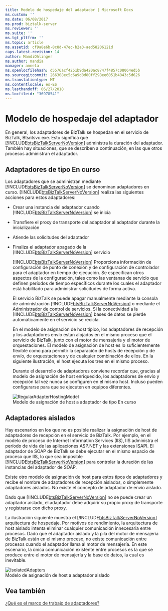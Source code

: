 ```yaml
---
title: Modelo de hospedaje del adaptador | Microsoft Docs
ms.custom: ''
ms.date: 06/08/2017
ms.prod: biztalk-server
ms.reviewer: ''
ms.suite: ''
ms.tgt_pltfrm: ''
ms.topic: article
ms.assetid: cf9a8e6b-8c8d-47ec-b2a3-aed58206121d
caps.latest.revision: 14
author: MandiOhlinger
ms.author: mandia
manager: anneta
ms.openlocfilehash: d5576acf4251b9da420ac8747f4857c08064ed5b
ms.sourcegitcommit: 266308ec5c6a9d8d80ff298ee6051b4843c5d626
ms.translationtype: MT
ms.contentlocale: es-ES
ms.lasthandoff: 06/27/2018
ms.locfileid: "36978541"
---
```

# <a name="adapter-hosting-model"></a>Modelo de hospedaje del adaptador
En general, los adaptadores de BizTalk se hospedan en el servicio de BizTalk, Btsntsvc.exe. Esto significa que [!INCLUDE[btsBizTalkServerNoVersion](../includes/btsbiztalkservernoversion-md.md)] administra la duración del adaptador. También hay situaciones, que se describen a continuación, en las que otros procesos administran el adaptador.  
  
## <a name="in-process-adapters"></a>Adaptadores de tipo En curso  
 Los adaptadores que se administran mediante [!INCLUDE[btsBizTalkServerNoVersion](../includes/btsbiztalkservernoversion-md.md)] se denominan adaptadores en curso. [!INCLUDE[btsBizTalkServerNoVersion](../includes/btsbiztalkservernoversion-md.md)] realiza las siguientes acciones para estos adaptadores:  
  
- Crear una instancia del adaptador cuando [!INCLUDE[btsBizTalkServerNoVersion](../includes/btsbiztalkservernoversion-md.md)] se inicia  
  
- Transfiere el proxy de transporte del adaptador al adaptador durante la inicialización  
  
- Atiende las solicitudes del adaptador  
  
- Finaliza el adaptador apagado de la [!INCLUDE[btsBizTalkServerNoVersion](../includes/btsbiztalkservernoversion-md.md)] servicio  
  
  [!INCLUDE[btsBizTalkServerNoVersion](../includes/btsbiztalkservernoversion-md.md)] Proporciona información de configuración de punto de conexión y de configuración de controlador para el adaptador en tiempo de ejecución. Se especifican otros aspectos de la configuración, tales como las ventanas de servicio que definen períodos de tiempo específicos durante los cuales el adaptador está habilitado para administrar solicitudes de forma activa.  
  
  El servicio BizTalk se puede apagar manualmente mediante la consola de administración [!INCLUDE[btsBizTalkServerNoVersion](../includes/btsbiztalkservernoversion-md.md)] o mediante el Administrador de control de servicios. Si la conectividad a la [!INCLUDE[btsBizTalkServerNoVersion](../includes/btsbiztalkservernoversion-md.md)] bases de datos se pierde automáticamente en el servicio se recicla.  
  
  En el modelo de asignación de host típico, los adaptadores de recepción y los adaptadores envío están alojados en el mismo proceso que el servicio de BizTalk, junto con el motor de mensajería y el motor de orquestaciones. El modelo de asignación de host es lo suficientemente flexible como para permitir la separación de hosts de recepción y de envío, de orquestaciones y de cualquier combinación de ellos. En la siguiente ilustración, el host ejecuta los tres en el mismo proceso.  
  
  Durante el desarrollo de adaptadores conviene recordar que, gracias al modelo de asignación de host enriquecido, los adaptadores de envío y recepción tal vez nunca se configuren en el mismo host. Incluso pueden configurarse para que se ejecuten en equipos diferentes.  
  
  ![](../core/media/regularadapterhostingmodel.gif "RegularAdapterHostingModel")  
  Modelo de asignación de host a adaptador de tipo En curso  
  
## <a name="isolated-adapters"></a>Adaptadores aislados  
 Hay escenarios en los que no es posible realizar la asignación de host de adaptadores de recepción en el servicio de BizTalk. Por ejemplo, en el modelo de proceso de Internet Information Services (IIS), IIS administra el período de vida de las aplicaciones ASP.NET y las extensiones ISAPI. El adaptador de SOAP de BizTalk se debe ejecutar en el mismo espacio de proceso que IIS, lo que sea imposible [!INCLUDE[btsBizTalkServerNoVersion](../includes/btsbiztalkservernoversion-md.md)] para controlar la duración de las instancias del adaptador de SOAP.  
  
 Existe otro modelo de asignación de host para estos tipos de adaptadores y recibe el nombre de adaptadores de recepción aislados, o simplemente adaptadores aislados. No existe el concepto de adaptador de envío aislado.  
  
 Dado que [!INCLUDE[btsBizTalkServerNoVersion](../includes/btsbiztalkservernoversion-md.md)] no se puede crear un adaptador aislado, el adaptador debe adquirir su propio proxy de transporte y registrarse con dicho proxy.  
  
 La ilustración siguiente muestra el [!INCLUDE[btsBizTalkServerNoVersion](../includes/btsbiztalkservernoversion-md.md)] arquitectura de hospedaje. Por motivos de rendimiento, la arquitectura de host aislado intenta eliminar cualquier comunicación innecesaria entre procesos. Dado que el adaptador aislado y la pila del motor de mensajería de BizTalk están en el mismo proceso, no existe comunicación entre procesos cuando el adaptador llama al motor de mensajería. En este escenario, la única comunicación existente entre procesos es la que se produce entre el motor de mensajería y la base de datos, la cual es inevitable.  
  
 ![](../core/media/isolatedadapters.gif "IsolatedAdapters")  
Modelo de asignación de host a adaptador aislado  
  
## <a name="see-also"></a>Vea también  
 [¿Qué es el marco de trabajo de adaptadores?](../core/what-is-the-adapter-framework.md)